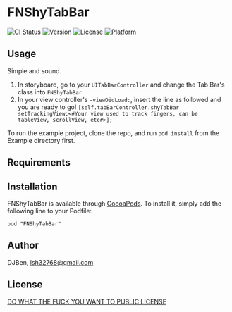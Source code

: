 # FNShyTabBar

[![CI Status](http://img.shields.io/travis/DJBen/FNShyTabBar.svg?style=flat)](https://travis-ci.org/DJBen/FNShyTabBar)
[![Version](https://img.shields.io/cocoapods/v/FNShyTabBar.svg?style=flat)](http://cocoadocs.org/docsets/FNShyTabBar)
[![License](https://img.shields.io/cocoapods/l/FNShyTabBar.svg?style=flat)](http://cocoadocs.org/docsets/FNShyTabBar)
[![Platform](https://img.shields.io/cocoapods/p/FNShyTabBar.svg?style=flat)](http://cocoadocs.org/docsets/FNShyTabBar)

## Usage

Simple and sound.

1. In storyboard, go to your `UITabBarController` and change the Tab Bar's class into `FNShyTabBar`.
2. In your view controller's `-viewDidLoad:`, insert the line as followed and you are ready to go!
        `[self.tabBarController.shyTabBar setTrackingView:<#Your view used to track fingers, can be tableView, scrollView, etc#>];`

To run the example project, clone the repo, and run `pod install` from the Example directory first.

## Requirements

## Installation

FNShyTabBar is available through [CocoaPods](http://cocoapods.org). To install
it, simply add the following line to your Podfile:

    pod "FNShyTabBar"

## Author

DJBen, lsh32768@gmail.com

## License

[DO WHAT THE FUCK YOU WANT TO PUBLIC LICENSE](http://www.wtfpl.net)

